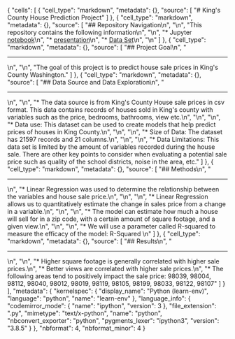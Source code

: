 {
 "cells": [
  {
   "cell_type": "markdown",
   "metadata": {},
   "source": [
    "# King's County House Prediction Project"
   ]
  },
  {
   "cell_type": "markdown",
   "metadata": {},
   "source": [
    "## Repository Navigation\n",
    "\n",
    "This repository contains the following information\n",
    "\n",
    "* Jupyter [notebook](index.ipynb)\n",
    "* [presentation](presentation.pdf)\n",
    "* [Data Set](data/kc_house_data.csv)\n",
    "\n"
   ]
  },
  {
   "cell_type": "markdown",
   "metadata": {},
   "source": [
    "## Project Goal\n",
    "<hr>\n",
    "\n",
    "The goal of this project is to predict house sale prices in King's County Washington."
   ]
  },
  {
   "cell_type": "markdown",
   "metadata": {},
   "source": [
    "## Data Source and Data Exploration\n",
    "<hr>\n",
    "\n",
    "* The data source is from King's County House sale prices in csv format. This data contains records of houses sold in King's county with variables such as the price, bedrooms, bathrooms, view etc.\n",
    "\n",
    "\n",
    "* Data use: This dataset can be used to create models that help predict prices of houses in King County.\n",
    "\n",
    "\n",
    "* Size of Data: The dataset has 21597 records and 21 columns.\n",
    "\n",
    "\n",
    "* Data Limitations: This data set is limited by the amount of variables recorded during the house sale. There are other key points to consider when evaluating a potential sale price such as quality of the school districts, noise in the area, etc."
   ]
  },
  {
   "cell_type": "markdown",
   "metadata": {},
   "source": [
    "## Methods\n",
    "<hr>\n",
    "* Linear Regression was used to determine the relationship between the variables and house sale price.\n",
    "\n",
    "\n",
    "* Linear Regression allows us to quantitatively estimate the change in sales price from a change in a variable.\n",
    "\n",
    "\n",
    "* The model can estimate how much a house will sell for in a zip code, with a certain amount of square footage, and a given view.\n",
    "\n",
    "\n",
    "* We will use a parameter called R-squared to measure the efficacy of the model: R-Squared \n"
   ]
  },
  {
   "cell_type": "markdown",
   "metadata": {},
   "source": [
    "## Results\n",
    "<hr>\n",
    "\n",
    "* Higher square footage is generally correlated with higher sale prices.\n",
    "* Better views are correlated with higher sale prices.\n",
    "* The following areas tend to positively impact the sale price: 98039, 98004, 98112, 98040, 98012, 98019, 98119, 98105, 98199, 98033, 98122, 98107"
   ]
  }
 ],
 "metadata": {
  "kernelspec": {
   "display_name": "Python (learn-env)",
   "language": "python",
   "name": "learn-env"
  },
  "language_info": {
   "codemirror_mode": {
    "name": "ipython",
    "version": 3
   },
   "file_extension": ".py",
   "mimetype": "text/x-python",
   "name": "python",
   "nbconvert_exporter": "python",
   "pygments_lexer": "ipython3",
   "version": "3.8.5"
  }
 },
 "nbformat": 4,
 "nbformat_minor": 4
}
